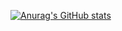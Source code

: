 [![Anurag's GitHub stats](https://github-readme-stats.vercel.app/api?username=kolombet&theme=github_dark)](https://github.com/anuraghazra/github-readme-stats)

